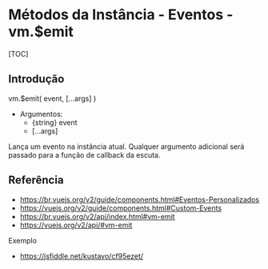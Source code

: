 # Métodos da Instância - Eventos - vm.$emit

[TOC]

## Introdução

vm.$emit( event, […args] )

- Argumentos:
    - {string} event
    - [...args]

Lança um evento na instância atual. Qualquer argumento adicional será passado para a função de callback da escuta.

## Referência

- <https://br.vuejs.org/v2/guide/components.html#Eventos-Personalizados>
- <https://vuejs.org/v2/guide/components.html#Custom-Events>
- <https://br.vuejs.org/v2/api/index.html#vm-emit>
- <https://vuejs.org/v2/api/#vm-emit>

Exemplo
- <https://jsfiddle.net/kustavo/cf95ezet/>
